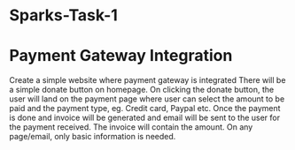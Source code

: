 # Sparks-Task-1

# Payment Gateway Integration

Create a simple website where payment gateway is integrated
There will be a simple donate button on homepage. On clicking the donate button, the user will land on the payment page where user can select the amount to be paid and the payment type, eg. Credit card, Paypal etc.
Once the payment is done and invoice will be generated and email will be sent to the user for the payment received. The invoice will contain the amount.
On any page/email, only basic information is needed.

